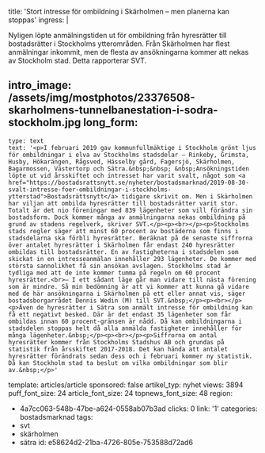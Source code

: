 title: 'Stort intresse för ombildning i Skärholmen – men planerna kan stoppas'
ingress: |
  <p>Nyligen löpte anmälningstiden ut för ombildning från hyresrätter till bostadsrätter i Stockholms ytterområden. Från Skärholmen har flest anmälningar inkommit, men de flesta av ansökningarna kommer att nekas av Stockholm stad. Detta rapporterar SVT.
  </p>
  
intro_image: /assets/img/mostphotos/23376508-skarholmens-tunnelbanestation-i-sodra-stockholm.jpg
long_form:
  -
    type: text
    text: '<p>I februari 2019 gav kommunfullmäktige i Stockholm grönt ljus för ombildningar i elva av Stockholms stadsdelar – Rinkeby, Grimsta, Husby, Hökarängen, Rågsved, Hässelby gård, Fagersjö, Skärholmen, Bagarmossen, Västertorp och Sätra.&nbsp;&nbsp; &nbsp;Ansökningstiden löpte ut vid årsskiftet och intresset har varit svalt, något som <a href="https://bostadsrattsnytt.se/nyheter/bostadsmarknad/2019-08-30-svalt-intresse-foer-ombildningar-i-stockholms-ytterstad">Bostadsrättsnytt</a> tidigare skrivit om. Men i Skärholmen har viljan att ombilda hyresrätter till bostadsrätter varit stor. Totalt är det nio föreningar med 839 lägenheter som vill förändra sin bostadsform. Dock kommer många av anmälningarna nekas ombildning på grund av stadens regelverk, skriver SVT.</p><p><br></p><p>Stockholms stads regler säger att minst 60 procent av bostäderna som finns i stadsdelarna ska förbli hyresrätter. Beräknat på de senaste siffrorna över antalet hyresrätter i Skärholmen får endast 240 hyresrätter ombildas till bostadsrätter. En av fastigheterna i stadsdelen som skickat in en intresseanmälan innehåller 293 lägenheter. De kommer med största sannolikhet få sin ansökan avslagen. Stockholms stad är tydliga med att de inte kommer tumma på regeln om 60 procent hyresrätter.<br>– I ett sådant läge går man vidare till nästa förening som är mindre. Så min bedömning är att vi kommer att kunna gå vidare med de här ansökningarna i Skärholmen på ett eller annat vis, säger bostadsborgarrådet Dennis Wedin (M) till SVT.&nbsp;</p><p><br></p><p>Även de hyresrätter i Sätra som anmält intresse för ombildning kan få ett negativt besked. Där är det endast 35 lägenheter som får ombildas innan 60 procent-gränsen är nådd. Då kan ombildningarna i stadsdelen stoppas helt då alla anmälda fastigheter innehåller för många lägenheter.&nbsp;</p><p><br></p><p>Siffrorna om antal hyresrätter kommer från Stockholms Stadshus AB och grundas på statistik från årsskiftet 2017-2018. Det kan hända att antalet hyresrätter förändrats sedan dess och i februari kommer ny statistik. Då kan Stockholm stad ta beslut om vilka ombildningar som blir av.&nbsp;</p>'
template: articles/article
sponsored: false
artikel_typ: nyhet
views: 3894
puff_font_size: 24
article_font_size: 24
topnews_font_size: 48
region:
  - 4a7cc063-548b-47be-a624-0558ab07b3ad
clicks: 0
link: '1'
categories: bostadsmarknad
tags:
  - svt
  - skärholmen
  - sätra
id: e58624d2-21ba-4726-805e-753588d72ad6
